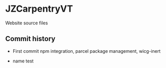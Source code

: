 # JZCarpentryVT

Website source files

## Commit history
- First commit
npm integration, parcel package management, wicg-inert

- name test



